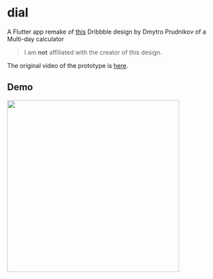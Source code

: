 # dial

A Flutter app remake of [this](https://dribbble.com/shots/10853311-Multi-day-calculator) Dribbble design
by Dmytro Prudnikov of a Multi-day calculator

> I am **not** affiliated with the creator of this design.

The original video of the prototype is [here](https://cdn.dribbble.com/users/125056/screenshots/10853311/media/15e7ea3758300f0bb6f3969f645b63ee.mp4).

## Demo
<img src="./example/demo.gif" width="400px">
